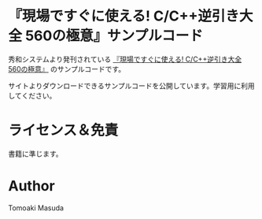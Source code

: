 # 『現場ですぐに使える! C/C++逆引き大全 560の極意』サンプルコード

秀和システムより発刊されている
[『現場ですぐに使える! C/C++逆引き大全 560の極意』](http://www.shuwasystem.co.jp/products/7980html/5427.html)
のサンプルコードです。

サイトよりダウンロードできるサンプルコードを公開しています。学習用に利用してください。

# ライセンス＆免責

書籍に準じます。

# Author

Tomoaki Masuda



